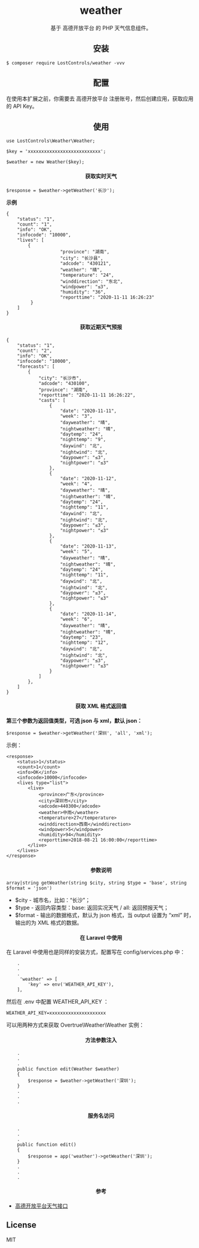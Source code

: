 <h1 align="center"> weather </h1>

<p align="center"> 基于  高德开放平台 的 PHP 天气信息组件。</p>


<h2 align="center"> 安装 </h2>

```shell
$ composer require LostControls/weather -vvv
```

<h2 align="center"> 配置 </h2>
在使用本扩展之前，你需要去 高德开放平台 注册账号，然后创建应用，获取应用的 API Key。

<h2 align="center"> 使用 </h2>

```
use LostControls\Weather\Weather;

$key = 'xxxxxxxxxxxxxxxxxxxxxxxxxxx';

$weather = new Weather($key);

```

<h4 align="center"> 获取实时天气 </h4>

`
$response = $weather->getWeather('长沙');
`

**示例**

```
{
    "status": "1",
    "count": "1",
    "info": "OK",
    "infocode": "10000",
    "lives": [
        {
                    "province": "湖南",
                    "city": "长沙县",
                    "adcode": "430121",
                    "weather": "晴",
                    "temperature": "24",
                    "winddirection": "东北",
                    "windpower": "≤3",
                    "humidity": "36",
                    "reporttime": "2020-11-11 16:26:23"
         }
    ]
}
```

<h4 align="center"> 获取近期天气预报 </h4>

```
{
    "status": "1",
    "count": "2",
    "info": "OK",
    "infocode": "10000",
    "forecasts": [
        {
            "city": "长沙市",
            "adcode": "430100",
            "province": "湖南",
            "reporttime": "2020-11-11 16:26:22",
            "casts": [
                {
                    "date": "2020-11-11",
                    "week": "3",
                    "dayweather": "晴",
                    "nightweather": "晴",
                    "daytemp": "24",
                    "nighttemp": "9",
                    "daywind": "北",
                    "nightwind": "北",
                    "daypower": "≤3",
                    "nightpower": "≤3"
                },
                {
                    "date": "2020-11-12",
                    "week": "4",
                    "dayweather": "晴",
                    "nightweather": "晴",
                    "daytemp": "24",
                    "nighttemp": "11",
                    "daywind": "北",
                    "nightwind": "北",
                    "daypower": "≤3",
                    "nightpower": "≤3"
                },
                {
                    "date": "2020-11-13",
                    "week": "5",
                    "dayweather": "晴",
                    "nightweather": "晴",
                    "daytemp": "24",
                    "nighttemp": "11",
                    "daywind": "北",
                    "nightwind": "北",
                    "daypower": "≤3",
                    "nightpower": "≤3"
                },
                {
                    "date": "2020-11-14",
                    "week": "6",
                    "dayweather": "晴",
                    "nightweather": "晴",
                    "daytemp": "23",
                    "nighttemp": "12",
                    "daywind": "北",
                    "nightwind": "北",
                    "daypower": "≤3",
                    "nightpower": "≤3"
                }
            ]
        },
    ]
}
```

<h4 align="center"> 获取 XML 格式返回值 </h4>

**第三个参数为返回值类型，可选 json 与 xml，默认 json：**

`
$response = $weather->getWeather('深圳', 'all', 'xml');
`

示例：

```
<response>
    <status>1</status>
    <count>1</count>
    <info>OK</info>
    <infocode>10000</infocode>
    <lives type="list">
        <live>
            <province>广东</province>
            <city>深圳市</city>
            <adcode>440300</adcode>
            <weather>中雨</weather>
            <temperature>27</temperature>
            <winddirection>西南</winddirection>
            <windpower>5</windpower>
            <humidity>94</humidity>
            <reporttime>2018-08-21 16:00:00</reporttime>
        </live>
    </lives>
</response>
```

<h4 align="center"> 参数说明 </h4>

`
array|string getWeather(string $city, string $type = 'base', string $format = 'json')
`

+ $city - 城市名，比如：“长沙”；
+ $type - 返回内容类型：base: 返回实况天气 / all: 返回预报天气；
+ $format  - 输出的数据格式，默认为 json 格式，当 output 设置为 “xml” 时，输出的为 XML 格式的数据。

<h4 align="center"> 在 Laravel 中使用 </h4>

在 Laravel 中使用也是同样的安装方式，配置写在 config/services.php 中：

```
    .
    .
    .
     'weather' => [
        'key' => env('WEATHER_API_KEY'),
    ],
```

然后在 .env 中配置 WEATHER_API_KEY ：

`
WEATHER_API_KEY=xxxxxxxxxxxxxxxxxxxxx
`

可以用两种方式来获取 Overtrue\Weather\Weather 实例：

<h4 align="center"> 方法参数注入 </h4>

```
    .
    .
    .
    public function edit(Weather $weather) 
    {
        $response = $weather->getWeather('深圳');
    }
    .
    .
    .
```

<h4 align="center"> 服务名访问 </h4>

```
    .
    .
    .
    public function edit() 
    {
        $response = app('weather')->getWeather('深圳');
    }
    .
    .
    .
```

<h4 align="center"> 参考 </h4>

+ [高德开放平台天气接口](https://lbs.amap.com/api/webservice/guide/api/weatherinfo/)


## License

MIT